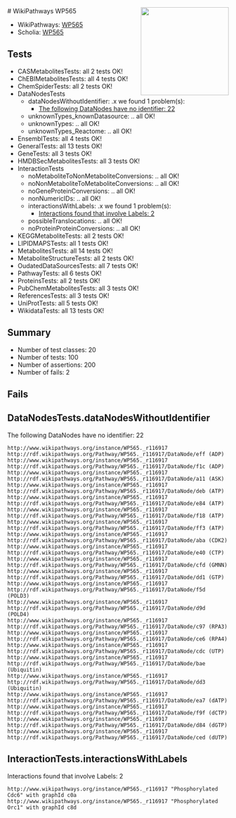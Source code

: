 <img style="float: right; width: 200px" src="https://upload.wikimedia.org/wikipedia/commons/thumb/8/83/Wplogo_with_text_500.png/640px-Wplogo_with_text_500.png" />
# WikiPathways WP565

* WikiPathways: [WP565](https://new.wikipathways.org/pathways/WP565)
* Scholia: [WP565](https://scholia.toolforge.org/wikipathways/WP565)
## Tests
* CASMetabolitesTests: all 2 tests OK!
* ChEBIMetabolitesTests: all 4 tests OK!
* ChemSpiderTests: all 2 tests OK!
* DataNodesTests
    * dataNodesWithoutIdentifier: .x we found 1 problem(s):
        * [The following DataNodes have no identifier: 22](#8792c4b1)
    * unknownTypes_knownDatasource: .. all OK!
    * unknownTypes: .. all OK!
    * unknownTypes_Reactome: .. all OK!
* EnsemblTests: all 4 tests OK!
* GeneralTests: all 13 tests OK!
* GeneTests: all 3 tests OK!
* HMDBSecMetabolitesTests: all 3 tests OK!
* InteractionTests
    * noMetaboliteToNonMetaboliteConversions: .. all OK!
    * noNonMetaboliteToMetaboliteConversions: .. all OK!
    * noGeneProteinConversions: .. all OK!
    * nonNumericIDs: .. all OK!
    * interactionsWithLabels: .x we found 1 problem(s):
        * [Interactions found that involve Labels: 2](#630d2679)
    * possibleTranslocations: .. all OK!
    * noProteinProteinConversions: .. all OK!
* KEGGMetaboliteTests: all 2 tests OK!
* LIPIDMAPSTests: all 1 tests OK!
* MetabolitesTests: all 14 tests OK!
* MetaboliteStructureTests: all 2 tests OK!
* OudatedDataSourcesTests: all 7 tests OK!
* PathwayTests: all 6 tests OK!
* ProteinsTests: all 2 tests OK!
* PubChemMetabolitesTests: all 3 tests OK!
* ReferencesTests: all 3 tests OK!
* UniProtTests: all 5 tests OK!
* WikidataTests: all 13 tests OK!


## Summary

* Number of test classes: 20
* Number of tests: 100
* Number of assertions: 200
* Number of fails: 2

## Fails

<a name="8792c4b1" />

## DataNodesTests.dataNodesWithoutIdentifier

The following DataNodes have no identifier: 22
```
http://www.wikipathways.org/instance/WP565._r116917 http://rdf.wikipathways.org/Pathway/WP565._r116917/DataNode/eff (ADP)
http://www.wikipathways.org/instance/WP565._r116917 http://rdf.wikipathways.org/Pathway/WP565._r116917/DataNode/f1c (ADP)
http://www.wikipathways.org/instance/WP565._r116917 http://rdf.wikipathways.org/Pathway/WP565._r116917/DataNode/a11 (ASK)
http://www.wikipathways.org/instance/WP565._r116917 http://rdf.wikipathways.org/Pathway/WP565._r116917/DataNode/deb (ATP)
http://www.wikipathways.org/instance/WP565._r116917 http://rdf.wikipathways.org/Pathway/WP565._r116917/DataNode/e84 (ATP)
http://www.wikipathways.org/instance/WP565._r116917 http://rdf.wikipathways.org/Pathway/WP565._r116917/DataNode/f18 (ATP)
http://www.wikipathways.org/instance/WP565._r116917 http://rdf.wikipathways.org/Pathway/WP565._r116917/DataNode/ff3 (ATP)
http://www.wikipathways.org/instance/WP565._r116917 http://rdf.wikipathways.org/Pathway/WP565._r116917/DataNode/aba (CDK2)
http://www.wikipathways.org/instance/WP565._r116917 http://rdf.wikipathways.org/Pathway/WP565._r116917/DataNode/e40 (CTP)
http://www.wikipathways.org/instance/WP565._r116917 http://rdf.wikipathways.org/Pathway/WP565._r116917/DataNode/cfd (GMNN)
http://www.wikipathways.org/instance/WP565._r116917 http://rdf.wikipathways.org/Pathway/WP565._r116917/DataNode/dd1 (GTP)
http://www.wikipathways.org/instance/WP565._r116917 http://rdf.wikipathways.org/Pathway/WP565._r116917/DataNode/f5d (POLD3)
http://www.wikipathways.org/instance/WP565._r116917 http://rdf.wikipathways.org/Pathway/WP565._r116917/DataNode/d9d (POLD4)
http://www.wikipathways.org/instance/WP565._r116917 http://rdf.wikipathways.org/Pathway/WP565._r116917/DataNode/c97 (RPA3)
http://www.wikipathways.org/instance/WP565._r116917 http://rdf.wikipathways.org/Pathway/WP565._r116917/DataNode/ce6 (RPA4)
http://www.wikipathways.org/instance/WP565._r116917 http://rdf.wikipathways.org/Pathway/WP565._r116917/DataNode/cdc (UTP)
http://www.wikipathways.org/instance/WP565._r116917 http://rdf.wikipathways.org/Pathway/WP565._r116917/DataNode/bae (Ubiquitin)
http://www.wikipathways.org/instance/WP565._r116917 http://rdf.wikipathways.org/Pathway/WP565._r116917/DataNode/dd3 (Ubiquitin)
http://www.wikipathways.org/instance/WP565._r116917 http://rdf.wikipathways.org/Pathway/WP565._r116917/DataNode/ea7 (dATP)
http://www.wikipathways.org/instance/WP565._r116917 http://rdf.wikipathways.org/Pathway/WP565._r116917/DataNode/f9f (dCTP)
http://www.wikipathways.org/instance/WP565._r116917 http://rdf.wikipathways.org/Pathway/WP565._r116917/DataNode/d84 (dGTP)
http://www.wikipathways.org/instance/WP565._r116917 http://rdf.wikipathways.org/Pathway/WP565._r116917/DataNode/ced (dUTP)
```

<a name="630d2679" />

## InteractionTests.interactionsWithLabels

Interactions found that involve Labels: 2
```
http://www.wikipathways.org/instance/WP565._r116917 "Phosphorylated Cdc6" with graphId c0a
http://www.wikipathways.org/instance/WP565._r116917 "Phosphorylated Orc1" with graphId c8d
```


